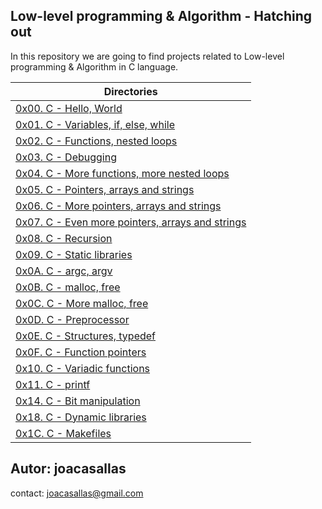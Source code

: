 ## Low-level programming & Algorithm - Hatching out  

In this repository we are going to find projects related to Low-level programming & Algorithm in C language.

|Directories|
|-----------|
|[0x00. C - Hello, World](https://github.com/joacasallas2/holbertonschool-low_level_programming/tree/main/0x00-hello_world)|
|[0x01. C - Variables, if, else, while](https://github.com/joacasallas2/holbertonschool-low_level_programming/tree/main/0x01-variables_if_else_while)|
|[0x02. C - Functions, nested loops](https://github.com/joacasallas2/holbertonschool-low_level_programming/tree/main/0x02-functions_nested_loops)|
|[0x03. C - Debugging](https://github.com/joacasallas2/holbertonschool-low_level_programming/tree/main/0x03-debugging)|
|[0x04. C - More functions, more nested loops](https://github.com/joacasallas2/holbertonschool-low_level_programming/tree/main/0x04-more_functions_nested_loops)|
|[0x05. C - Pointers, arrays and strings](https://github.com/joacasallas2/holbertonschool-low_level_programming/tree/main/0x05-pointers_arrays_strings)|
|[0x06. C - More pointers, arrays and strings](https://github.com/joacasallas2/holbertonschool-low_level_programming/tree/main/0x06-pointers_arrays_strings)|
|[0x07. C - Even more pointers, arrays and strings](https://github.com/joacasallas2/holbertonschool-low_level_programming/tree/main/0x07-pointers_arrays_strings)|
|[0x08. C - Recursion](https://github.com/joacasallas2/holbertonschool-low_level_programming/tree/main/0x08-recursion)|
|[0x09. C - Static libraries](https://github.com/joacasallas2/holbertonschool-low_level_programming/tree/main/0x09-static_libraries)|
|[0x0A. C - argc, argv](https://github.com/joacasallas2/holbertonschool-low_level_programming/tree/main/0x0A-argc_argv)|
|[0x0B. C - malloc, free](https://github.com/joacasallas2/holbertonschool-low_level_programming/tree/main/0x0B-malloc_free)|
|[0x0C. C - More malloc, free](https://github.com/joacasallas2/holbertonschool-low_level_programming/tree/main/0x0C-more_malloc_free)|
|[0x0D. C - Preprocessor](https://github.com/joacasallas2/holbertonschool-low_level_programming/tree/main/0x0D-preprocessor)|
|[0x0E. C - Structures, typedef](https://github.com/joacasallas2/holbertonschool-low_level_programming/tree/main/0x0E-structures_typedef)|
|[0x0F. C - Function pointers](https://github.com/joacasallas2/holbertonschool-low_level_programming/tree/main/0x0F-function_pointers)|
|[0x10. C - Variadic functions](https://github.com/joacasallas2/holbertonschool-low_level_programming/tree/main/0x10-variadic_functions)|
|[0x11. C - printf](https://github.com/joacasallas2/holbertonschool-low_level_programming/tree/main/holbertonschool-printf)|
|[0x14. C - Bit manipulation](https://github.com/joacasallas2/holbertonschool-low_level_programming/tree/main/0x14-bit_manipulation)|
|[0x18. C - Dynamic libraries](https://github.com/joacasallas2/holbertonschool-low_level_programming/tree/main/0x18-dynamic_libraries)|
|[0x1C. C - Makefiles](https://github.com/joacasallas2/holbertonschool-low_level_programming/tree/main/0x1C-makefiles)|

## Autor: joacasallas  
contact: joacasallas@gmail.com  

